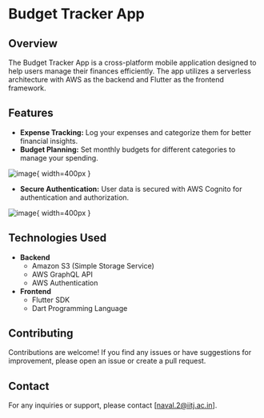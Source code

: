 # **Budget Tracker App**

## **Overview** 
The Budget Tracker App is a cross-platform mobile application designed to help users manage their finances efficiently. The app utilizes a serverless architecture with AWS as the backend and Flutter as the frontend framework.

## **Features**
* **Expense Tracking:** Log your expenses and categorize them for better financial insights.
* **Budget Planning:** Set monthly budgets for different categories to manage your spending.
  
![image](https://github.com/Naval1704/Budget-Tracker-App/assets/108187176/58455054-f528-449b-ae03-5ae35f3df09f){ width=400px }

* **Secure Authentication:** User data is secured with AWS Cognito for authentication and authorization.

![image](https://github.com/Naval1704/Budget-Tracker-App/assets/108187176/e8255cd7-5364-4101-9eec-66972b224232){ width=400px }


## **Technologies Used**
* **Backend**
  * Amazon S3 (Simple Storage Service)
  * AWS GraphQL API
  * AWS Authentication
* **Frontend**
  * Flutter SDK
  * Dart Programming Language

## **Contributing**
Contributions are welcome! If you find any issues or have suggestions for improvement, please open an issue or create a pull request.

## **Contact**
For any inquiries or support, please contact [naval.2@iitj.ac.in].
